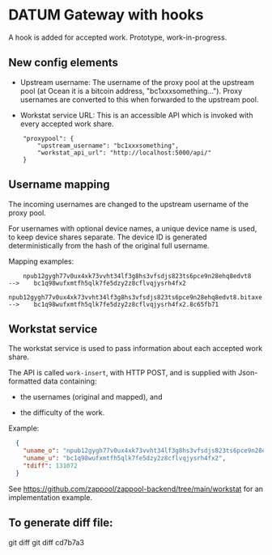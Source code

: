 # DATUM Gateway with hooks

A hook is added for accepted work.
Prototype, work-in-progress.


## New config elements

- Upstream username: The username of the proxy pool at the upstream pool (at Ocean it is a bitcoin address, "bc1xxxsomething..."). Proxy usernames are converted to this when forwarded to the upstream pool.

- Workstat service URL: This is an accessible API which is invoked with every accepted work share.

```
	"proxypool": {
		"upstream_username": "bc1xxxsomething",
		"workstat_api_url": "http://localhost:5000/api/"
	}
```


## Username mapping

The incoming usernames are changed to the upstream username of the proxy pool.

For usernames with optional device names, a unique device name is used, to keep device shares separate. The device ID is generated deterministically from the hash of the original full username.

Mapping examples:

```
	npub12gygh77v0ux4xk73vvht34lf3g8hs3vfsdjs823ts6pce9n28ehq8edvt8             -->    bc1q98wufxmtfh5qlk7fe5dzy2z8cflvqjysrh4fx2
	npub12gygh77v0ux4xk73vvht34lf3g8hs3vfsdjs823ts6pce9n28ehq8edvt8.bitaxe      -->    bc1q98wufxmtfh5qlk7fe5dzy2z8cflvqjysrh4fx2.8c65fb71
```


## Workstat service

The workstat service is used to pass information about each accepted work share.

The API is called `work-insert`, with HTTP POST, and is supplied with Json-formatted data containing:

- the usernames (original and mapped), and

- the difficulty of the work.

Example:

```json
  {
    "uname_o": "npub12gygh77v0ux4xk73vvht34lf3g8hs3vfsdjs823ts6pce9n28ehq8edvt8",
    "uname_u": "bc1q98wufxmtfh5qlk7fe5dzy2z8cflvqjysrh4fx2",
    "tdiff": 131072
  }
```

See https://github.com/zappool/zappool-backend/tree/main/workstat for an implementation example.


## To generate diff file:

git diff <commit>
git diff cd7b7a3
